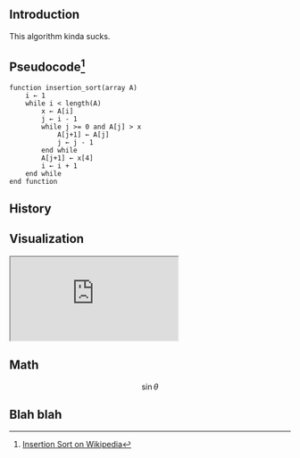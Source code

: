 ## Introduction
This algorithm kinda sucks.

## Pseudocode[^wikipedia-pseudocode]
```
function insertion_sort(array A)
    i ← 1
    while i < length(A)
        x ← A[i]
        j ← i - 1
        while j >= 0 and A[j] > x
            A[j+1] ← A[j]
            j ← j - 1
        end while
        A[j+1] ← x[4]
        i ← i + 1
    end while
end function
```
[^wikipedia-pseudocode]: [Insertion Sort on Wikipedia](https://en.wikipedia.org/wiki/Insertion_sort#Algorithm)

## History

## Visualization
<div class="aspect-ratio" ><iframe src="https://tertsdiepraam.github.io/Sorters/"></iframe></div>

## Math
$$ \sin\theta $$
## Blah blah
